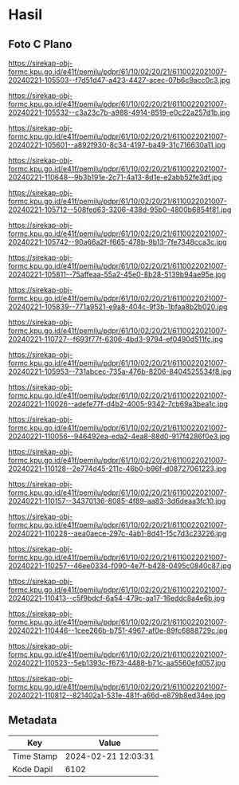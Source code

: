 # Hasil

## Foto C Plano

https://sirekap-obj-formc.kpu.go.id/e41f/pemilu/pdpr/61/10/02/20/21/6110022021007-20240221-105503--f7d51d47-a423-4427-acec-07b6c9acc0c3.jpg

https://sirekap-obj-formc.kpu.go.id/e41f/pemilu/pdpr/61/10/02/20/21/6110022021007-20240221-105532--c3a23c7b-a988-4914-8519-e0c22a257d1b.jpg

https://sirekap-obj-formc.kpu.go.id/e41f/pemilu/pdpr/61/10/02/20/21/6110022021007-20240221-105601--a892f930-8c34-4197-ba49-31c716630a11.jpg

https://sirekap-obj-formc.kpu.go.id/e41f/pemilu/pdpr/61/10/02/20/21/6110022021007-20240221-110648--9b3b191e-2c71-4a13-8d1e-e2abb52fe3df.jpg

https://sirekap-obj-formc.kpu.go.id/e41f/pemilu/pdpr/61/10/02/20/21/6110022021007-20240221-105712--508fed63-3206-438d-95b0-4800b6854f81.jpg

https://sirekap-obj-formc.kpu.go.id/e41f/pemilu/pdpr/61/10/02/20/21/6110022021007-20240221-105742--90a66a2f-f665-478b-9b13-7fe7348cca3c.jpg

https://sirekap-obj-formc.kpu.go.id/e41f/pemilu/pdpr/61/10/02/20/21/6110022021007-20240221-105811--75affeaa-55a2-45e0-8b28-5139b94ae95e.jpg

https://sirekap-obj-formc.kpu.go.id/e41f/pemilu/pdpr/61/10/02/20/21/6110022021007-20240221-105839--771a9521-e9a8-404c-9f3b-1bfaa8b2b020.jpg

https://sirekap-obj-formc.kpu.go.id/e41f/pemilu/pdpr/61/10/02/20/21/6110022021007-20240221-110727--f693f77f-6306-4bd3-9794-ef0490d511fc.jpg

https://sirekap-obj-formc.kpu.go.id/e41f/pemilu/pdpr/61/10/02/20/21/6110022021007-20240221-105953--731abcec-735a-476b-8206-8404525534f8.jpg

https://sirekap-obj-formc.kpu.go.id/e41f/pemilu/pdpr/61/10/02/20/21/6110022021007-20240221-110026--adefe77f-d4b2-4005-9342-7cb69a3bea1c.jpg

https://sirekap-obj-formc.kpu.go.id/e41f/pemilu/pdpr/61/10/02/20/21/6110022021007-20240221-110056--946492ea-eda2-4ea8-88d0-917f4286f0e3.jpg

https://sirekap-obj-formc.kpu.go.id/e41f/pemilu/pdpr/61/10/02/20/21/6110022021007-20240221-110128--2e774d45-211c-46b0-b96f-d08727061223.jpg

https://sirekap-obj-formc.kpu.go.id/e41f/pemilu/pdpr/61/10/02/20/21/6110022021007-20240221-110157--34370136-8085-4f89-aa83-3d6deaa3fc10.jpg

https://sirekap-obj-formc.kpu.go.id/e41f/pemilu/pdpr/61/10/02/20/21/6110022021007-20240221-110228--aea0aece-297c-4ab1-8d41-15c7d3c23226.jpg

https://sirekap-obj-formc.kpu.go.id/e41f/pemilu/pdpr/61/10/02/20/21/6110022021007-20240221-110257--46ee0334-f090-4e7f-b428-0495c0840c87.jpg

https://sirekap-obj-formc.kpu.go.id/e41f/pemilu/pdpr/61/10/02/20/21/6110022021007-20240221-110413--c5f9bdcf-6a54-479c-aa17-16eddc8a4e6b.jpg

https://sirekap-obj-formc.kpu.go.id/e41f/pemilu/pdpr/61/10/02/20/21/6110022021007-20240221-110446--1cee266b-b751-4967-af0e-89fc6888729c.jpg

https://sirekap-obj-formc.kpu.go.id/e41f/pemilu/pdpr/61/10/02/20/21/6110022021007-20240221-110523--5eb1393c-f673-4488-b71c-aa5560efd057.jpg

https://sirekap-obj-formc.kpu.go.id/e41f/pemilu/pdpr/61/10/02/20/21/6110022021007-20240221-110812--821402a1-531e-481f-a66d-e879b8ed34ee.jpg


## Metadata

| Key        | Value               |
| ---------- | ------------------- |
| Time Stamp | 2024-02-21 12:03:31 |
| Kode Dapil | 6102                |



